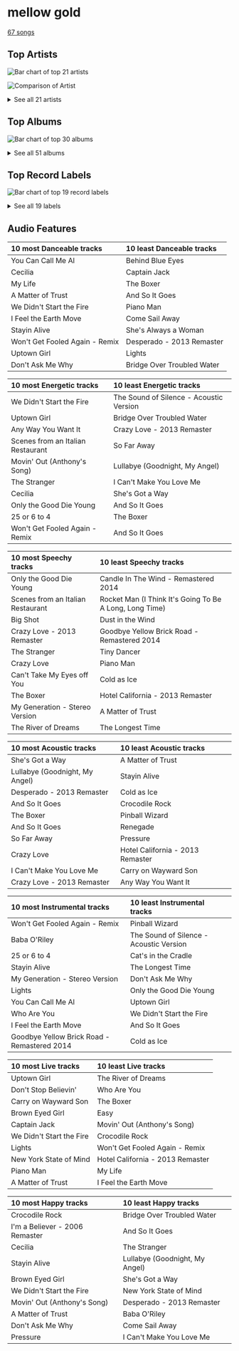 # mellow gold

[67 songs](mellow_gold_tracks.md)

## Top Artists

![Bar chart of top 21 artists](../images/genres/mellow_gold/artists.png)

![Comparison of Artist](../images/genres/mellow_gold/artists_comparison.png)


<details>
<summary>See all 21 artists</summary>

|   Number of Tracks | Art                                                                                              | Artist                                                 | 🔗                                                           |
|-------------------:|:-------------------------------------------------------------------------------------------------|:-------------------------------------------------------|:------------------------------------------------------------|
|                 23 | <img src="https://i.scdn.co/image/ab6761610000e5eb712c7643e8aa18a4aca6c811" alt="" width="50" /> | [Billy Joel](../artists/billy_joel.md)                 | [🔗](https://open.spotify.com/artist/6zFYqv1mOsgBRQbae3JJ9e) |
|                  6 | <img src="https://i.scdn.co/image/9cd709cabb4a614b4f1dd9ec256a5f30e21f0150" alt="" width="50" /> | The Who                                                | [🔗](https://open.spotify.com/artist/67ea9eGLXYMsO2eYQRui3w) |
|                  6 | <img src="https://i.scdn.co/image/ab6761610000e5eb0a7388b95df960b5c0da8970" alt="" width="50" /> | Elton John                                             | [🔗](https://open.spotify.com/artist/3PhoLpVuITZKcymswpck5b) |
|                  5 | <img src="https://i.scdn.co/image/afde2fdd14f8c8ca23393f257e3a369a234a24b6" alt="" width="50" /> | Simon & Garfunkel                                      | [🔗](https://open.spotify.com/artist/70cRZdQywnSFp9pnc2WTCE) |
|                  4 | <img src="https://i.scdn.co/image/ab6761610000e5eb5885f6c2d3ecf8e08bdfa472" alt="" width="50" /> | Van Morrison                                           | [🔗](https://open.spotify.com/artist/44NX2ffIYHr6D4n7RaZF7A) |
|                  3 | <img src="https://i.scdn.co/image/ab6761610000e5ebe848dfb35ea4969099662dfd" alt="" width="50" /> | Journey                                                | [🔗](https://open.spotify.com/artist/0rvjqX7ttXeg3mTy8Xscbt) |
|                  2 | <img src="https://i.scdn.co/image/ab6761610000e5ebe4536d632bb182e3f82baaaf" alt="" width="50" /> | [The King's Singers](../artists/the_king_s_singers.md) | [🔗](https://open.spotify.com/artist/5lR7yDVN4z9kahOiUSlMhe) |
|                  2 | <img src="https://i.scdn.co/image/ab6761610000e5ebfef3008e708e59efaa5667ed" alt="" width="50" /> | Styx                                                   | [🔗](https://open.spotify.com/artist/4salDzkGmfycRqNUbyBphh) |
|                  2 | <img src="https://i.scdn.co/image/ab6761610000e5ebbdef7f178c9cf2e8d50cb9b9" alt="" width="50" /> | The Monkees                                            | [🔗](https://open.spotify.com/artist/320EPCSEezHt1rtbfwH6Ck) |
|                  2 | <img src="https://i.scdn.co/image/813fde33623cbfd065053789cf1ffb22b55efd4a" alt="" width="50" /> | Carole King                                            | [🔗](https://open.spotify.com/artist/319yZVtYM9MBGqmSQnMyY6) |
|                  2 | <img src="https://i.scdn.co/image/ab6761610000e5ebe924bdfec5ce73220c15cd25" alt="" width="50" /> | Kansas                                                 | [🔗](https://open.spotify.com/artist/2hl0xAkS2AIRAu23TVMBG1) |
|                  2 | <img src="https://i.scdn.co/image/ab6761610000e5eb1f764c8f69b595efe77e1c45" alt="" width="50" /> | Paul Simon                                             | [🔗](https://open.spotify.com/artist/2CvCyf1gEVhI0mX6aFXmVI) |
|                  2 | <img src="https://i.scdn.co/image/ab6761610000e5eb0767e116a2307495e37cd7fb" alt="" width="50" /> | Eagles                                                 | [🔗](https://open.spotify.com/artist/0ECwFtbIWEVNwjlrfc6xoL) |
|                  1 | <img src="https://i.scdn.co/image/ab6761610000e5eb21a213a4fe1a6f9b45d3f7f9" alt="" width="50" /> | Commodores                                             | [🔗](https://open.spotify.com/artist/6twIAGnYuIT1pncMAsXnEm) |
|                  1 | <img src="https://i.scdn.co/image/ab6761610000e5eb624ddceb90bdf808ed4e2e35" alt="" width="50" /> | Steve Miller Band                                      | [🔗](https://open.spotify.com/artist/6QtGlUje9TIkLrgPZrESuk) |
|                  1 | <img src="https://i.scdn.co/image/ab6761610000e5ebb338d6964565206f741d5ad1" alt="" width="50" /> | Foreigner                                              | [🔗](https://open.spotify.com/artist/6IRouO5mvvfcyxtPDKMYFN) |
|                  1 | <img src="https://i.scdn.co/image/ab6761610000e5ebe86f788af4e127154da1257f" alt="" width="50" /> | Bonnie Raitt                                           | [🔗](https://open.spotify.com/artist/4KDyYWR7IpxZ7xrdYbKrqY) |
|                  1 | <img src="https://i.scdn.co/image/ab67616d0000b273743ebb11200358b5c050f542" alt="" width="50" /> | Harry Chapin                                           | [🔗](https://open.spotify.com/artist/42q4Ivs7tAiCZ5C7eG5q4c) |
|                  1 | <img src="https://i.scdn.co/image/ab6761610000e5ebbab088e2157b02848dfcbc1e" alt="" width="50" /> | Chicago                                                | [🔗](https://open.spotify.com/artist/3iDD7bnsjL9J4fO298r0L0) |
|                  1 | <img src="https://i.scdn.co/image/ab6772690000c46cb8af37ba12c1ad7ebcc63c25" alt="" width="50" /> | Frankie Valli                                          | [🔗](https://open.spotify.com/artist/3CDKmzJu6uwEGnPLLZffpD) |
|                  1 | <img src="https://i.scdn.co/image/1d5a05673975ba0c378cd280344e000b0b865620" alt="" width="50" /> | Bee Gees                                               | [🔗](https://open.spotify.com/artist/1LZEQNv7sE11VDY3SdxQeN) |

</details>

## Top Albums

![Bar chart of top 30 albums](../images/genres/mellow_gold/albums.png)


<details>
<summary>See all 51 albums</summary>

|   Number of Tracks | Art                                                                                              | Album                                          | 🔗                                                          |
|-------------------:|:-------------------------------------------------------------------------------------------------|:-----------------------------------------------|:-----------------------------------------------------------|
|                  5 | <img src="https://i.scdn.co/image/ab67616d0000b2738a6dbac0b74bd2484189ea5f" alt="" width="50" /> | The Stranger                                   | [🔗](https://open.spotify.com/album/3IILMjMMnoN2sKzgesX8KV) |
|                  3 | <img src="https://i.scdn.co/image/ab67616d0000b273ba7fe7dd76cd4307e57dd75f" alt="" width="50" /> | Bridge Over Troubled Water                     | [🔗](https://open.spotify.com/album/0JwHz5SSvpYWuuCNbtYZoV) |
|                  2 | <img src="https://i.scdn.co/image/ab67616d0000b273fe24dcd263c08c6dd84b6e8c" alt="" width="50" /> | Who's Next (Deluxe Edition)                    | [🔗](https://open.spotify.com/album/5MqyhhHbT13zsloD3uHhlQ) |
|                  2 | <img src="https://i.scdn.co/image/ab67616d0000b2736ce61113662ecf693b605ee5" alt="" width="50" /> | The Stranger (Legacy Edition)                  | [🔗](https://open.spotify.com/album/1Mhn9VosyjtWn4dMPFlna6) |
|                  2 | <img src="https://i.scdn.co/image/ab67616d0000b27323350feac07f56d8b96f33d5" alt="" width="50" /> | Tapestry                                       | [🔗](https://open.spotify.com/album/12n11cgnpjXKLeqrnIERoS) |
|                  2 | <img src="https://i.scdn.co/image/ab67616d0000b2731946747b8692919f98918ec4" alt="" width="50" /> | Storm Front                                    | [🔗](https://open.spotify.com/album/1Vw2uoVkLAJFVViJ1QyK1D) |
|                  2 | <img src="https://i.scdn.co/image/ab67616d0000b273d81c87cd4fa07351a5d14a71" alt="" width="50" /> | River Of Dreams                                | [🔗](https://open.spotify.com/album/4HPnwQJAEvTY910q4RNeOu) |
|                  2 | <img src="https://i.scdn.co/image/ab67616d0000b273db9c8abe838bbfb28ed5cc06" alt="" width="50" /> | Piano Man                                      | [🔗](https://open.spotify.com/album/77ErLrVvYETIlQJHAwhfIH) |
|                  2 | <img src="https://i.scdn.co/image/ab67616d0000b273f72f1e38e9bd48f18a17ed9b" alt="" width="50" /> | Goodbye Yellow Brick Road (Remastered)         | [🔗](https://open.spotify.com/album/5WupqgR68HfuHt3BMJtgun) |
|                  2 | <img src="https://i.scdn.co/image/ab67616d0000b273b13eb2ff19372ac491273a06" alt="" width="50" /> | Good Vibrations                                | [🔗](https://open.spotify.com/album/10IUKCLZPs9onPwXfQVxfv) |
|                  2 | <img src="https://i.scdn.co/image/ab67616d0000b273814cbc4746358a25c84c62e7" alt="" width="50" /> | An Innocent Man                                | [🔗](https://open.spotify.com/album/3R3x4zIabsvpD3yxqLaUpc) |
|                  2 | <img src="https://i.scdn.co/image/ab67616d0000b2731d4675d5a0345bb93686e4b6" alt="" width="50" /> | 52nd Street                                    | [🔗](https://open.spotify.com/album/1HmCO8VK98AU6EXPOjGYyI) |
|                  1 | <img src="https://i.scdn.co/image/ab67616d0000b2732d3eda886f81a2bad9274f02" alt="" width="50" /> | Who's Next (Expanded Edition)                  | [🔗](https://open.spotify.com/album/53PBYiedQrASAs5sy63JqT) |
|                  1 | <img src="https://i.scdn.co/image/ab67616d0000b273238b25b3d5884cb4f6027663" alt="" width="50" /> | Who Are You                                    | [🔗](https://open.spotify.com/album/7at3CV9Y9P57wsEXkfU0q8) |
|                  1 | <img src="https://i.scdn.co/image/ab67616d0000b2733b50c381e5f477c3cd066286" alt="" width="50" /> | Wednesday Morning, 3 A.M.                      | [🔗](https://open.spotify.com/album/5pnJrocLlZ3FWEbcr2PTz0) |
|                  1 | <img src="https://i.scdn.co/image/ab67616d0000b273315994fdfb86d9bcb40337ba" alt="" width="50" /> | Verities & Balderdash                          | [🔗](https://open.spotify.com/album/3nta4nhqWoWjc6LmHIB0kT) |
|                  1 | <img src="https://i.scdn.co/image/ab67616d0000b273d1731f2c0e1c2c8957f35c76" alt="" width="50" /> | Turnstiles                                     | [🔗](https://open.spotify.com/album/7GiLfxL1su3MSqz7pmKMZi) |
|                  1 | <img src="https://i.scdn.co/image/ab67616d0000b27374ecb94bc3e5d851a39a0334" alt="" width="50" /> | Tommy                                          | [🔗](https://open.spotify.com/album/5cT7ee1sy2oEbFalP4asS4) |
|                  1 | <img src="https://i.scdn.co/image/ab67616d0000b273b96c21e15c091eb98a6c88a4" alt="" width="50" /> | The Very Best of Frankie Valli & The 4 Seasons | [🔗](https://open.spotify.com/album/0NUEQILaBzavnzcMEs4buZ) |
|                  1 | <img src="https://i.scdn.co/image/ab67616d0000b27322219b7ba681368a16c219fe" alt="" width="50" /> | The Ultimate Bee Gees                          | [🔗](https://open.spotify.com/album/5GucSY3249qHDx4v1Hcxry) |
|                  1 | <img src="https://i.scdn.co/image/ab67616d0000b273e5e5f24cf490dfc7041eafc3" alt="" width="50" /> | The Nylon Curtain                              | [🔗](https://open.spotify.com/album/50bajZpetfL5T0iRCOR74J) |
|                  1 | <img src="https://i.scdn.co/image/ab67616d0000b273375445cc7a2aedff11361b51" alt="" width="50" /> | The Joker                                      | [🔗](https://open.spotify.com/album/5uYNj1HkZrWKAkhEYcGmJr) |
|                  1 | <img src="https://i.scdn.co/image/ab67616d0000b27388f0f719259b0dec23a7c367" alt="" width="50" /> | The Grand Illusion                             | [🔗](https://open.spotify.com/album/6MFIBPVrZjHjP0pPkVF3IU) |
|                  1 | <img src="https://i.scdn.co/image/ab67616d0000b2738f09dd4d56cde1a2cda18604" alt="" width="50" /> | The Essential Van Morrison                     | [🔗](https://open.spotify.com/album/0RXzDyBEGd2EGQTmv8cxQa) |
|                  1 | <img src="https://i.scdn.co/image/ab67616d0000b273800f95060baebdd6aea0f4b9" alt="" width="50" /> | The Bridge                                     | [🔗](https://open.spotify.com/album/2fRxSC6FtiAkhEDVZr2seH) |
|                  1 | <img src="https://i.scdn.co/image/ab67616d0000b27376448e93fcf0b2298744ba97" alt="" width="50" /> | The Birds, The Bees, & The Monkees             | [🔗](https://open.spotify.com/album/2Ov6zb7NfgDh3EXSIIWrb2) |
|                  1 | <img src="https://i.scdn.co/image/ab67616d0000b27359f0f56a7cd13526b5b4204c" alt="" width="50" /> | Point Of Know Return (Expanded Edition)        | [🔗](https://open.spotify.com/album/6oU298pdPTCQnMx1PYwyUA) |
|                  1 | <img src="https://i.scdn.co/image/ab67616d0000b273f106d873a30a31efa73f4e74" alt="" width="50" /> | Pieces Of Eight                                | [🔗](https://open.spotify.com/album/294yFGYq9SBXWR4g6dK63D) |
|                  1 | <img src="https://i.scdn.co/image/ab67616d0000b27334658b1827b64a1d4d5a5ca9" alt="" width="50" /> | My Generation (Stereo Version)                 | [🔗](https://open.spotify.com/album/6Oc6Ok1Oawu8lRkjmD4mXy) |
|                  1 | <img src="https://i.scdn.co/image/ab67616d0000b273360a1ae790aa71a0aac4983e" alt="" width="50" /> | More of The Monkees (Deluxe Edition)           | [🔗](https://open.spotify.com/album/50zHjIiTOZM232gnWvOydX) |
|                  1 | <img src="https://i.scdn.co/image/ab67616d0000b27369bb57791f9859f2695391f7" alt="" width="50" /> | Moondance (Expanded Edition)                   | [🔗](https://open.spotify.com/album/6yNYC35npMBHbxG0Vle83O) |
|                  1 | <img src="https://i.scdn.co/image/ab67616d0000b273f22514855a9a8356664340fb" alt="" width="50" /> | Moondance (Deluxe Edition)                     | [🔗](https://open.spotify.com/album/7diHYi0CglGJekoM3KaWBK) |
|                  1 | <img src="https://i.scdn.co/image/ab67616d0000b273d03ab2da904d8251a87bbc31" alt="" width="50" /> | Madman Across The Water                        | [🔗](https://open.spotify.com/album/2OZbaW9tgO62ndm375lFZr) |
|                  1 | <img src="https://i.scdn.co/image/ab67616d0000b273a1113af3a19a41dc8eec534e" alt="" width="50" /> | Luck Of The Draw                               | [🔗](https://open.spotify.com/album/6blrkOZ0VmkhYPjfoD7eqf) |
|                  1 | <img src="https://i.scdn.co/image/ab67616d0000b2731be40e44db112e123e5e8b51" alt="" width="50" /> | Leftoverture (Expanded Edition)                | [🔗](https://open.spotify.com/album/7MejfRSNnrpcLZIxkeZDqR) |
|                  1 | <img src="https://i.scdn.co/image/ab67616d0000b2731b2a9188ac775e16998eb78d" alt="" width="50" /> | Infinity                                       | [🔗](https://open.spotify.com/album/7K4Nk5fHkCuzNm5A6mdo2U) |
|                  1 | <img src="https://i.scdn.co/image/ab67616d0000b2734637341b9f507521afa9a778" alt="" width="50" /> | Hotel California (2013 Remaster)               | [🔗](https://open.spotify.com/album/2widuo17g5CEC66IbzveRu) |
|                  1 | <img src="https://i.scdn.co/image/ab67616d0000b2733009007708ab5134936a58b3" alt="" width="50" /> | Honky Chateau                                  | [🔗](https://open.spotify.com/album/2ei2X6ghPnw7YRwQtAH075) |
|                  1 | <img src="https://i.scdn.co/image/ab67616d0000b27309880a7b8636c5a0615dc0c8" alt="" width="50" /> | Graceland (25th Anniversary Deluxe Edition)    | [🔗](https://open.spotify.com/album/6WgGWYw6XXQyLTsWt7tXky) |
|                  1 | <img src="https://i.scdn.co/image/ab67616d0000b27322d5199692d318c28d6c7d9b" alt="" width="50" /> | Glass Houses                                   | [🔗](https://open.spotify.com/album/5sztejERqpktXEdemlUvU5) |
|                  1 | <img src="https://i.scdn.co/image/ab67616d0000b273f05202b83eb981e943ca7767" alt="" width="50" /> | Foreigner (Expanded)                           | [🔗](https://open.spotify.com/album/1OU7zJvUfgxxPHgkTClt1M) |
|                  1 | <img src="https://i.scdn.co/image/ab67616d0000b273c5653f9038e42efad2f8a266" alt="" width="50" /> | Escape (Bonus Track Version)                   | [🔗](https://open.spotify.com/album/43wpzak9OmQfrjyksuGwp0) |
|                  1 | <img src="https://i.scdn.co/image/ab67616d0000b2734b292ed7c7360a04d3d6b74a" alt="" width="50" /> | Elton John                                     | [🔗](https://open.spotify.com/album/69P9Ro0W286yLFgYwrGVN0) |
|                  1 | <img src="https://i.scdn.co/image/ab67616d0000b273f67fbf0d465cca2b3e25af96" alt="" width="50" /> | Don't Shoot Me I'm Only The Piano Player       | [🔗](https://open.spotify.com/album/1reJ8DttK5EGwdyf7y9FBR) |
|                  1 | <img src="https://i.scdn.co/image/ab67616d0000b2732d73b1bb77cee09f0278be04" alt="" width="50" /> | Desperado (2013 Remaster)                      | [🔗](https://open.spotify.com/album/09WBxbis5Sixt01FVMs8UM) |
|                  1 | <img src="https://i.scdn.co/image/ab67616d0000b2737e8045e318486885fe243817" alt="" width="50" /> | Departure                                      | [🔗](https://open.spotify.com/album/2OyVtIEp7O7a6o82DF4Ba5) |
|                  1 | <img src="https://i.scdn.co/image/ab67616d0000b27340eea368f4fb5f5ee6dcd9a8" alt="" width="50" /> | Commodores                                     | [🔗](https://open.spotify.com/album/2tzbNCAUTmW4MIM2Ulvrwl) |
|                  1 | <img src="https://i.scdn.co/image/ab67616d0000b273431daec5815fd0255437b43b" alt="" width="50" /> | Cold Spring Harbor                             | [🔗](https://open.spotify.com/album/274rMlKrr22086ohmwAJZA) |
|                  1 | <img src="https://i.scdn.co/image/ab67616d0000b2730ac413b28547dbc45412a3ce" alt="" width="50" /> | Chicago IX: Chicago's Greatest Hits            | [🔗](https://open.spotify.com/album/5qWGV0fd7hpdptJYI4G9Dd) |
|                  1 | <img src="https://i.scdn.co/image/ab67616d0000b273d8fb5b4308dc27f210064ef4" alt="" width="50" /> | Bookends                                       | [🔗](https://open.spotify.com/album/3bzgbgiytguTDnwzflAZr2) |
|                  1 | <img src="https://i.scdn.co/image/ab67616d0000b2733f29a976eea00141514ab936" alt="" width="50" /> | Blowin' Your Mind!                             | [🔗](https://open.spotify.com/album/7dsWupQRlFuhG8FGiQAUjC) |

</details>


## Top Record Labels

![Bar chart of top 19 record labels](../images/genres/mellow_gold/labels.png)


<details>
<summary>See all 19 labels</summary>

|   Number of Tracks | Label                                                                           |
|-------------------:|:--------------------------------------------------------------------------------|
|                 31 | [Columbia](../labels/columbia.md)                                               |
|                  9 | [Legacy](../labels/legacy.md)                                                   |
|                  7 | [Rhino](../labels/rhino.md)                                                     |
|                  4 | [UMC (Universal Music Catalogue)](../labels/umc__universal_music_catalogue_.md) |
|                  4 | [Epic](../labels/epic.md)                                                       |
|                  3 | [Geffen](../labels/geffen.md)                                                   |
|                  3 | [Elektra](../labels/elektra.md)                                                 |
|                  3 | [EMI](../labels/emi.md)                                                         |
|                  2 | [Warner Records](../labels/warner_records.md)                                   |
|                  2 | [RCA Victor](../labels/rca_victor.md)                                           |
|                  2 | [Polydor Records](../labels/polydor_records.md)                                 |
|                  2 | [Ode](../labels/ode.md)                                                         |
|                  2 | [Legacy Recordings](../labels/legacy_recordings.md)                             |
|                  2 | [A&M](../labels/a_m.md)                                                         |
|                  1 | [Rhino Atlantic](../labels/rhino_atlantic.md)                                   |
|                  1 | [MOTOWN](../labels/motown.md)                                                   |
|                  1 | [Capitol Records](../labels/capitol_records.md)                                 |
|                  1 | [CAPITOL CATALOG MKT (C92)](../labels/capitol_catalog_mkt__c92_.md)             |
|                  1 | [Bee Gees Catalog](../labels/bee_gees_catalog.md)                               |

</details>


## Audio Features

| 10 most Danceable tracks       | 10 least Danceable tracks   |
|:-------------------------------|:----------------------------|
| You Can Call Me Al             | Behind Blue Eyes            |
| Cecilia                        | Captain Jack                |
| My Life                        | The Boxer                   |
| A Matter of Trust              | And So It Goes              |
| We Didn't Start the Fire       | Piano Man                   |
| I Feel the Earth Move          | Come Sail Away              |
| Stayin Alive                   | She's Always a Woman        |
| Won't Get Fooled Again - Remix | Desperado - 2013 Remaster   |
| Uptown Girl                    | Lights                      |
| Don't Ask Me Why               | Bridge Over Troubled Water  |

| 10 most Energetic tracks          | 10 least Energetic tracks               |
|:----------------------------------|:----------------------------------------|
| We Didn't Start the Fire          | The Sound of Silence - Acoustic Version |
| Uptown Girl                       | Bridge Over Troubled Water              |
| Any Way You Want It               | Crazy Love - 2013 Remaster              |
| Scenes from an Italian Restaurant | So Far Away                             |
| Movin' Out (Anthony's Song)       | Lullabye (Goodnight, My Angel)          |
| The Stranger                      | I Can't Make You Love Me                |
| Cecilia                           | She's Got a Way                         |
| Only the Good Die Young           | And So It Goes                          |
| 25 or 6 to 4                      | The Boxer                               |
| Won't Get Fooled Again - Remix    | And So It Goes                          |

| 10 most Speechy tracks            | 10 least Speechy tracks                                 |
|:----------------------------------|:--------------------------------------------------------|
| Only the Good Die Young           | Candle In The Wind - Remastered 2014                    |
| Scenes from an Italian Restaurant | Rocket Man (I Think It's Going To Be A Long, Long Time) |
| Big Shot                          | Dust in the Wind                                        |
| Crazy Love - 2013 Remaster        | Goodbye Yellow Brick Road - Remastered 2014             |
| The Stranger                      | Tiny Dancer                                             |
| Crazy Love                        | Piano Man                                               |
| Can't Take My Eyes off You        | Cold as Ice                                             |
| The Boxer                         | Hotel California - 2013 Remaster                        |
| My Generation - Stereo Version    | A Matter of Trust                                       |
| The River of Dreams               | The Longest Time                                        |

| 10 most Acoustic tracks        | 10 least Acoustic tracks         |
|:-------------------------------|:---------------------------------|
| She's Got a Way                | A Matter of Trust                |
| Lullabye (Goodnight, My Angel) | Stayin Alive                     |
| Desperado - 2013 Remaster      | Cold as Ice                      |
| And So It Goes                 | Crocodile Rock                   |
| The Boxer                      | Pinball Wizard                   |
| And So It Goes                 | Renegade                         |
| So Far Away                    | Pressure                         |
| Crazy Love                     | Hotel California - 2013 Remaster |
| I Can't Make You Love Me       | Carry on Wayward Son             |
| Crazy Love - 2013 Remaster     | Any Way You Want It              |

| 10 most Instrumental tracks                 | 10 least Instrumental tracks            |
|:--------------------------------------------|:----------------------------------------|
| Won't Get Fooled Again - Remix              | Pinball Wizard                          |
| Baba O'Riley                                | The Sound of Silence - Acoustic Version |
| 25 or 6 to 4                                | Cat's in the Cradle                     |
| Stayin Alive                                | The Longest Time                        |
| My Generation - Stereo Version              | Don't Ask Me Why                        |
| Lights                                      | Only the Good Die Young                 |
| You Can Call Me Al                          | Uptown Girl                             |
| Who Are You                                 | We Didn't Start the Fire                |
| I Feel the Earth Move                       | And So It Goes                          |
| Goodbye Yellow Brick Road - Remastered 2014 | Cold as Ice                             |

| 10 most Live tracks      | 10 least Live tracks             |
|:-------------------------|:---------------------------------|
| Uptown Girl              | The River of Dreams              |
| Don't Stop Believin'     | Who Are You                      |
| Carry on Wayward Son     | The Boxer                        |
| Brown Eyed Girl          | Easy                             |
| Captain Jack             | Movin' Out (Anthony's Song)      |
| We Didn't Start the Fire | Crocodile Rock                   |
| Lights                   | Won't Get Fooled Again - Remix   |
| New York State of Mind   | Hotel California - 2013 Remaster |
| Piano Man                | My Life                          |
| A Matter of Trust        | I Feel the Earth Move            |

| 10 most Happy tracks           | 10 least Happy tracks          |
|:-------------------------------|:-------------------------------|
| Crocodile Rock                 | Bridge Over Troubled Water     |
| I'm a Believer - 2006 Remaster | And So It Goes                 |
| Cecilia                        | The Stranger                   |
| Stayin Alive                   | Lullabye (Goodnight, My Angel) |
| Brown Eyed Girl                | She's Got a Way                |
| We Didn't Start the Fire       | New York State of Mind         |
| Movin' Out (Anthony's Song)    | Desperado - 2013 Remaster      |
| A Matter of Trust              | Baba O'Riley                   |
| Don't Ask Me Why               | Come Sail Away                 |
| Pressure                       | I Can't Make You Love Me       |
